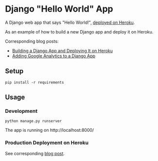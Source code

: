 # Django "Hello World" App

A Django web app that says "Hello World!", [deployed on Heroku](https://django-hello-world-app.herokuapp.com).

As an example of how to build a new Django app and deploy it on Heroku.

Corresponding blog posts:

* [Building a Django App and Deploying It on Heroku](https://stefanbschneider.github.io/blog/django/heroku/github/deployment/2021/01/19/django-heroku.html)
* [Adding Google Analytics to a Django App](https://stefanbschneider.github.io/blog/django/google%20analytics/2021/01/21/django-google-analytics.html)

## Setup

```
pip install -r requirements
```

## Usage

### Development

```
python manage.py runserver
```

The app is running on http://localhost:8000/

### Production Deployment on Heroku

See corresponding [blog post](https://stefanbschneider.github.io/blog/django/heroku/github/deployment/2021/01/19/django-heroku.html).
